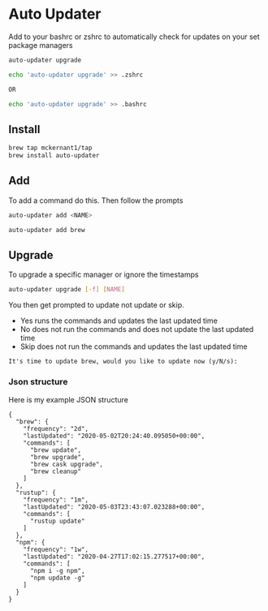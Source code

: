 # Auto Updater
Add to your bashrc or zshrc to automatically check for updates on your set package managers

```bash
auto-updater upgrade
```

```bash
echo 'auto-updater upgrade' >> .zshrc

OR

echo 'auto-updater upgrade' >> .bashrc
```

## Install
```bash
brew tap mckernant1/tap
brew install auto-updater
```

## Add
To add a command do this. Then follow the prompts

```bash
auto-updater add <NAME>
```

```bash
auto-updater add brew
```

## Upgrade
To upgrade a specific manager or ignore the timestamps
```bash
auto-updater upgrade [-f] [NAME]
```
You then get prompted to update not update or skip.
- Yes runs the commands and updates the last updated time
- No does not run the commands and does not update the last updated time
- Skip does not run the commands and updates the last updated time
```
It's time to update brew, would you like to update now (y/N/s): 
```

### Json structure
Here is my example JSON structure
```json5
{
  "brew": {
    "frequency": "2d",
    "lastUpdated": "2020-05-02T20:24:40.095050+00:00",
    "commands": [
      "brew update",
      "brew upgrade",
      "brew cask upgrade",
      "brew cleanup"
    ]
  },
  "rustup": {
    "frequency": "1m",
    "lastUpdated": "2020-05-03T23:43:07.023288+00:00",
    "commands": [
      "rustup update"
    ]
  },
  "npm": {
    "frequency": "1w",
    "lastUpdated": "2020-04-27T17:02:15.277517+00:00",
    "commands": [
      "npm i -g npm",
      "npm update -g"
    ]
  }
}

```
